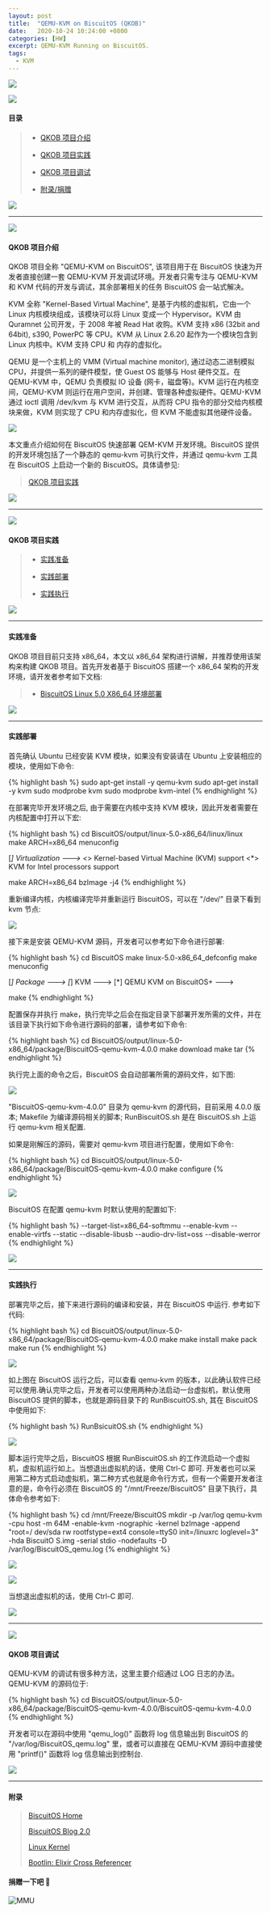 ```yaml
---
layout: post
title:  "QEMU-KVM on BiscuitOS (QKOB)"
date:   2020-10-24 10:24:00 +0800
categories: [HW]
excerpt: QEMU-KVM Running on BiscuitOS.
tags:
  - KVM
---
```


![](/assets/PDB/BiscuitOS/kernel/IND00000L0.PNG)

![](/assets/PDB/RPI/RPI100100.png)

#### 目录

> - [QKOB 项目介绍](#A)
>
> - [QKOB 项目实践](#C)
>
> - [QKOB 项目调试](#D)
>
> - [附录/捐赠](#Z0)

![](/assets/PDB/BiscuitOS/kernel/IND000100.png)

----------------------------------

<span id="A"></span>

![](/assets/PDB/BiscuitOS/kernel/IND00000T.jpg)

#### QKOB 项目介绍

QKOB 项目全称 "QEMU-KVM on BiscuitOS", 该项目用于在 BiscuitOS 快速为开发者直接创建一套 QEMU-KVM 开发调试环境。开发者只需专注与 QEMU-KVM 和 KVM 代码的开发与调试，其余部署相关的任务 BiscuitOS 会一站式解决。

KVM 全称 "Kernel-Based Virtual Machine", 是基于内核的虚拟机，它由一个 Linux 内核模块组成，该模块可以将 Linux 变成一个 Hypervisor。KVM 由 Quramnet 公司开发，于 2008 年被 Read Hat 收购。KVM 支持 x86 (32bit and 64bit), s390, PowerPC 等 CPU。KVM 从 Linux 2.6.20 起作为一个模块包含到 Linux 内核中。KVM 支持 CPU 和 内存的虚拟化。

QEMU 是一个主机上的 VMM (Virtual machine monitor), 通过动态二进制模拟 CPU，并提供一系列的硬件模型，使 Guest OS 能够与 Host 硬件交互。在 QEMU-KVM 中，QEMU 负责模拟 IO 设备 (网卡，磁盘等)。KVM 运行在内核空间，QEMU-KVM 则运行在用户空间，并创建、管理各种虚拟硬件。QEMU-KVM 通过 ioctl 调用 /dev/kvm 与 KVM 进行交互，从而将 CPU 指令的部分交给内核模块来做，KVM 则实现了 CPU 和内存虚拟化，但 KVM 不能虚拟其他硬件设备。

![](/assets/PDB/HK/HK000623.png)

本文重点介绍如何在 BiscuitOS 快速部署 QEM-KVM 开发环境。BiscuitOS 提供的开发环境包括了一个静态的 qemu-kvm 可执行文件，并通过 qemu-kvm 工具在 BiscuitOS 上启动一个新的 BiscuitOS。具体请参见:

> [QKOB 项目实践](#C)

![](/assets/PDB/BiscuitOS/kernel/IND000100.png)

----------------------------------

<span id="C"></span>

![](/assets/PDB/BiscuitOS/kernel/IND00000I.jpg)

#### QKOB 项目实践

> - [实践准备](#C0000)
>
> - [实践部署](#C0001)
>
> - [实践执行](#C0002)

![](/assets/PDB/BiscuitOS/kernel/IND000100.png)

--------------------------------------------

#### <span id="C0000">实践准备</span>

QKOB 项目目前只支持 x86_64，本文以 x86_64 架构进行讲解，并推荐使用该架构来构建 QKOB 项目。首先开发者基于 BiscuitOS 搭建一个 x86_64 架构的开发环境，请开发者参考如下文档:

> - [BiscuitOS Linux 5.0 X86_64 环境部署](/blog/Linux-5.0-x86_64-Usermanual/)

![](/assets/PDB/BiscuitOS/kernel/IND000100.png)

--------------------------------------------

#### <span id="C0001">实践部署</span>

首先确认 Ubuntu 已经安装 KVM 模块，如果没有安装请在 Ubuntu 上安装相应的模块，使用如下命令:

{% highlight bash %}
sudo apt-get install -y qemu-kvm 
sudo apt-get install -y kvm
sudo modprobe kvm
sudo modprobe kvm-intel
{% endhighlight %}

在部署完毕开发环境之后, 由于需要在内核中支持 KVM 模块，因此开发者需要在内核配置中打开以下宏:

{% highlight bash %}
cd BiscuitOS/output/linux-5.0-x86_64/linux/linux
make ARCH=x86_64 menuconfig

  [*] Virtualization  --->
      <*>   Kernel-based Virtual Machine (KVM) support
      <*>     KVM for Intel processors support

make ARCH=x86_64 bzImage -j4
{% endhighlight %}

重新编译内核，内核编译完毕并重新运行 BiscuitOS，可以在 "/dev/" 目录下看到 kvm 节点:

![](/assets/PDB/HK/HK000587.png)

接下来是安装 QEMU-KVM 源码，开发者可以参考如下命令进行部署:

{% highlight bash %}
cd BiscuitOS
make linux-5.0-x86_64_defconfig
make menuconfig 

  [*] Package  --->
      [*] KVM  --->
          [*] QEMU KVM on BiscuitOS+  --->

make
{% endhighlight %}

配置保存并执行 make，执行完毕之后会在指定目录下部署开发所需的文件，并在该目录下执行如下命令进行源码的部署，请参考如下命令:

{% highlight bash %}
cd BiscuitOS/output/linux-5.0-x86_64/package/BiscuitOS-qemu-kvm-4.0.0
make download
make tar
{% endhighlight %}

执行完上面的命令之后，BiscuitOS 会自动部署所需的源码文件，如下图:

![](/assets/PDB/HK/HK000619.png)

"BiscuitOS-qemu-kvm-4.0.0" 目录为 qemu-kvm 的源代码，目前采用 4.0.0 版本; Makefile 为编译源码相关的脚本; RunBiscuitOS.sh 是在 BiscuitOS.sh 上运行 qemu-kvm 相关配置.

如果是刚解压的源码，需要对 qemu-kvm 项目进行配置，使用如下命令:

{% highlight bash %}
cd BiscuitOS/output/linux-5.0-x86_64/package/BiscuitOS-qemu-kvm-4.0.0
make configure
{% endhighlight %}

![](/assets/PDB/HK/HK000620.png)

BiscuitOS 在配置 qemu-kvm 时默认使用的配置如下:

{% highlight bash %}
--target-list=x86_64-softmmu --enable-kvm --enable-virtfs --static --disable-libusb --audio-drv-list=oss --disable-werror
{% endhighlight %}

![](/assets/PDB/BiscuitOS/kernel/IND000100.png)

--------------------------------------------

#### <span id="C0002">实践执行</span>

部署完毕之后，接下来进行源码的编译和安装，并在 BiscuitOS 中运行. 参考如下代码:

{% highlight bash %}
cd BiscuitOS/output/linux-5.0-x86_64/package/BiscuitOS-qemu-kvm-4.0.0
make
make install
make pack
make run
{% endhighlight %}

![](/assets/PDB/HK/HK000621.png)

如上图在 BiscuitOS 运行之后，可以查看 qemu-kvm 的版本，以此确认软件已经可以使用.确认完毕之后，开发者可以使用两种办法启动一台虚拟机，默认使用 BiscuitOS 提供的脚本，也就是源码目录下的 RunBiscuitOS.sh, 其在 BiscuitOS 中使用如下:

{% highlight bash %}
RunBsicuitOS.sh
{% endhighlight %}

![](/assets/PDB/HK/HK000622.png)

脚本运行完毕之后，BiscuitOS 根据 RunBiscuitOS.sh 的工作流启动一个虚拟机，虚拟机运行如上。当想退出虚拟机的话，使用 Ctrl-C 即可. 开发者也可以采用第二种方式启动虚拟机，第二种方式也就是命令行方式，但有一个需要开发者注意的是，命令行必须在 BiscuitOS 的 "/mnt/Freeze/BiscuitOS" 目录下执行，具体命令参考如下:

{% highlight bash %}
cd /mnt/Freeze/BiscuitOS
mkdir -p /var/log
qemu-kvm -cpu host -m 64M -enable-kvm -nographic -kernel bzImage -append "root=/
dev/sda rw rootfstype=ext4 console=ttyS0 init=/linuxrc loglevel=3" -hda BiscuitO
S.img -serial stdio -nodefaults -D /var/log/BiscuitOS_qemu.log
{% endhighlight %}

![](/assets/PDB/HK/HK000623.png)

![](/assets/PDB/HK/HK000622.png)

当想退出虚拟机的话，使用 Ctrl-C 即可.

![](/assets/PDB/BiscuitOS/kernel/IND000100.png)

----------------------------------

<span id="D"></span>

![](/assets/PDB/BiscuitOS/kernel/IND00000F.jpg)

#### QKOB 项目调试

QEMU-KVM 的调试有很多种方法，这里主要介绍通过 LOG 日志的办法。QEMU-KVM 的源码位于:

{% highlight bash %}
cd BiscuitOS/output/linux-5.0-x86_64/package/BiscuitOS-qemu-kvm-4.0.0/BiscuitOS-qemu-kvm-4.0.0
{% endhighlight %}

开发者可以在源码中使用 "qemu_log()" 函数将 log 信息输出到 BiscuitOS 的 "/var/log/BiscuitOS_qemu.log" 里，或者可以直接在 QEMU-KVM 源码中直接使用 "printf()" 函数将 log 信息输出到控制台.

![](/assets/PDB/BiscuitOS/kernel/IND000100.png)

-----------------------------------------------

#### <span id="Z0">附录</span>

> [BiscuitOS Home](https://biscuitos.github.io/)
>
> [BiscuitOS Blog 2.0](/blog/BiscuitOS_Catalogue/)
>
> [Linux Kernel](https://www.kernel.org/)
>
> [Bootlin: Elixir Cross Referencer](https://elixir.bootlin.com/linux/latest/source)
>

#### 捐赠一下吧 🙂

![MMU](/assets/PDB/BiscuitOS/kernel/HAB000036.jpg)

